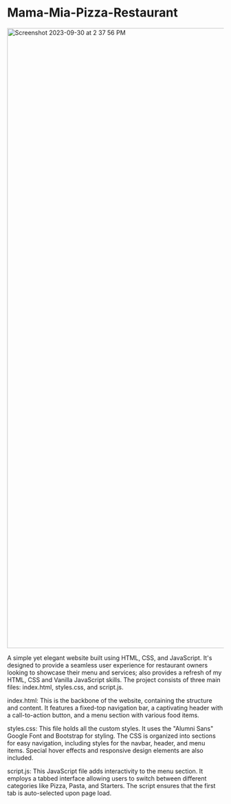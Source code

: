 # Mama-Mia-Pizza-Restaurant
<img width="1440" alt="Screenshot 2023-09-30 at 2 37 56 PM" src="https://github.com/pzaldivar/Mama-Mia-Pizza-Restaurant/assets/94576751/57b2e847-742a-463e-b2c8-47960f6dab0c">

A simple yet elegant website built using HTML, CSS, and JavaScript. It's designed to provide a seamless user experience for restaurant owners looking to showcase their menu and services; also provides a refresh of my HTML, CSS and Vanilla JavaScript skills. The project consists of three main files: index.html, styles.css, and script.js.

index.html: This is the backbone of the website, containing the structure and content. It features a fixed-top navigation bar, a captivating header with a call-to-action button, and a menu section with various food items.

styles.css: This file holds all the custom styles. It uses the "Alumni Sans" Google Font and Bootstrap for styling. The CSS is organized into sections for easy navigation, including styles for the navbar, header, and menu items. Special hover effects and responsive design elements are also included.

script.js: This JavaScript file adds interactivity to the menu section. It employs a tabbed interface allowing users to switch between different categories like Pizza, Pasta, and Starters. The script ensures that the first tab is auto-selected upon page load.

